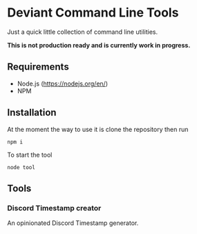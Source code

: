 # Deviant Command Line Tools

Just a quick little collection of command line utilities. 

**This is not production ready and is currently work in progress.**

## Requirements

- Node.js (https://nodejs.org/en/)
- NPM

## Installation

At the moment the way to use it is clone the repository then run 

```npm i```

To start the tool

```node tool```

## Tools

### Discord Timestamp creator

An opinionated Discord Timestamp generator.
